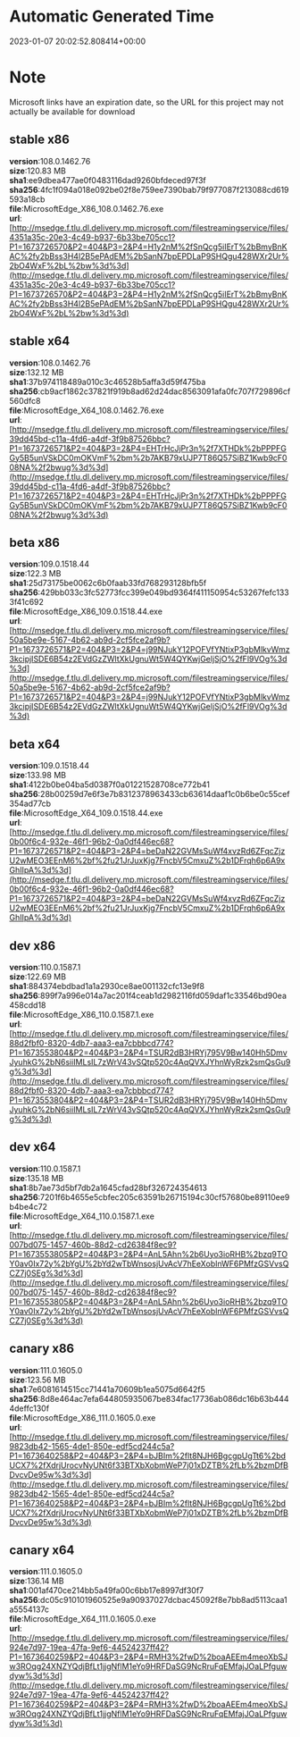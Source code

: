 # Automatic Generated Time
2023-01-07 20:02:52.808414+00:00

# Note
Microsoft links have an expiration date, so the URL for this project may not actually be available for download

## stable x86
**version**:108.0.1462.76  
**size**:120.83 MB  
**sha1**:ee9dbea477ae0f0483116dad9260bfdeced97f3f  
**sha256**:4fc1f094a018e092be02f8e759ee7390bab79f977087f213088cd619593a18cb  
**file**:MicrosoftEdge_X86_108.0.1462.76.exe  
**url**:[http://msedge.f.tlu.dl.delivery.mp.microsoft.com/filestreamingservice/files/4351a35c-20e3-4c49-b937-6b33be705cc1?P1=1673726570&P2=404&P3=2&P4=H1y2nM%2fSnQcg5iIErT%2bBmyBnKAC%2fy2bBss3H4l2B5ePAdEM%2bSanN7bpEPDLaP9SHQgu428WXr2Ur%2bO4WxF%2bL%2bw%3d%3d](http://msedge.f.tlu.dl.delivery.mp.microsoft.com/filestreamingservice/files/4351a35c-20e3-4c49-b937-6b33be705cc1?P1=1673726570&P2=404&P3=2&P4=H1y2nM%2fSnQcg5iIErT%2bBmyBnKAC%2fy2bBss3H4l2B5ePAdEM%2bSanN7bpEPDLaP9SHQgu428WXr2Ur%2bO4WxF%2bL%2bw%3d%3d)  

## stable x64
**version**:108.0.1462.76  
**size**:132.12 MB  
**sha1**:37b974118489a010c3c46528b5affa3d59f475ba  
**sha256**:cb9acf1862c37821f919b8ad62d24dac8563091afa0fc707f729896cf560dfc8  
**file**:MicrosoftEdge_X64_108.0.1462.76.exe  
**url**:[http://msedge.f.tlu.dl.delivery.mp.microsoft.com/filestreamingservice/files/39dd45bd-c11a-4fd6-a4df-3f9b87526bbc?P1=1673726571&P2=404&P3=2&P4=EHTrHcJjPr3n%2f7XTHDk%2bPPPFGGy5B5unVSkDC0mOKVmF%2bm%2b7AKB79xUJP7T86Q57SiBZ1Kwb9cF008NA%2f2bwug%3d%3d](http://msedge.f.tlu.dl.delivery.mp.microsoft.com/filestreamingservice/files/39dd45bd-c11a-4fd6-a4df-3f9b87526bbc?P1=1673726571&P2=404&P3=2&P4=EHTrHcJjPr3n%2f7XTHDk%2bPPPFGGy5B5unVSkDC0mOKVmF%2bm%2b7AKB79xUJP7T86Q57SiBZ1Kwb9cF008NA%2f2bwug%3d%3d)  

## beta x86
**version**:109.0.1518.44  
**size**:122.3 MB  
**sha1**:25d73175be0062c6b0faab33fd768293128bfb5f  
**sha256**:429bb033c3fc52773fcc399e049bd9364f411150954c53267fefc1333f41c692  
**file**:MicrosoftEdge_X86_109.0.1518.44.exe  
**url**:[http://msedge.f.tlu.dl.delivery.mp.microsoft.com/filestreamingservice/files/50a5be9e-5167-4b62-ab9d-2cf5fce2af9b?P1=1673726571&P2=404&P3=2&P4=j99NJukY12POFVfYNtixP3gbMlkvWmz3kcipjISDE6B54z2EVdGzZWltXkUgnuWt5W4QYKwjGeljSjO%2fFl9VOg%3d%3d](http://msedge.f.tlu.dl.delivery.mp.microsoft.com/filestreamingservice/files/50a5be9e-5167-4b62-ab9d-2cf5fce2af9b?P1=1673726571&P2=404&P3=2&P4=j99NJukY12POFVfYNtixP3gbMlkvWmz3kcipjISDE6B54z2EVdGzZWltXkUgnuWt5W4QYKwjGeljSjO%2fFl9VOg%3d%3d)  

## beta x64
**version**:109.0.1518.44  
**size**:133.98 MB  
**sha1**:4122b0be04ba5d0387f0a01221528708ce772b41  
**sha256**:28b00259d7e6f3e7b8312378963433cb63614daaf1c0b6be0c55cef354ad77cb  
**file**:MicrosoftEdge_X64_109.0.1518.44.exe  
**url**:[http://msedge.f.tlu.dl.delivery.mp.microsoft.com/filestreamingservice/files/0b00f6c4-932e-46f1-96b2-0a0df446ec68?P1=1673726571&P2=404&P3=2&P4=beDaN22GVMsSuWf4xvzRd6ZFqcZjzU2wMEO3EEnM6%2bf%2fu21JrJuxKjg7FncbV5CmxuZ%2b1DFrqh6p6A9xGhIIpA%3d%3d](http://msedge.f.tlu.dl.delivery.mp.microsoft.com/filestreamingservice/files/0b00f6c4-932e-46f1-96b2-0a0df446ec68?P1=1673726571&P2=404&P3=2&P4=beDaN22GVMsSuWf4xvzRd6ZFqcZjzU2wMEO3EEnM6%2bf%2fu21JrJuxKjg7FncbV5CmxuZ%2b1DFrqh6p6A9xGhIIpA%3d%3d)  

## dev x86
**version**:110.0.1587.1  
**size**:122.69 MB  
**sha1**:884374ebdbad1a1a2930ce8ae001132cfc13e9f8  
**sha256**:899f7a996e014a7ac201f4ceab1d2982116fd059daf1c33546bd90ea458cdd18  
**file**:MicrosoftEdge_X86_110.0.1587.1.exe  
**url**:[http://msedge.f.tlu.dl.delivery.mp.microsoft.com/filestreamingservice/files/88d2fbf0-8320-4db7-aaa3-ea7cbbbcd774?P1=1673553804&P2=404&P3=2&P4=TSUR2dB3HRYj795V9Bw140Hh5DmvJyuhkG%2bN6siiIMLsIL7zWrV43vSQtp520c4AqQVXJYhnWyRzk2smQsGu9g%3d%3d](http://msedge.f.tlu.dl.delivery.mp.microsoft.com/filestreamingservice/files/88d2fbf0-8320-4db7-aaa3-ea7cbbbcd774?P1=1673553804&P2=404&P3=2&P4=TSUR2dB3HRYj795V9Bw140Hh5DmvJyuhkG%2bN6siiIMLsIL7zWrV43vSQtp520c4AqQVXJYhnWyRzk2smQsGu9g%3d%3d)  

## dev x64
**version**:110.0.1587.1  
**size**:135.18 MB  
**sha1**:8b7ae73d5bf7db2a1645cfad28bf326724354613  
**sha256**:7201f6b4655e5cbfec205c63591b26715194c30cf57680be89110ee9b4be4c72  
**file**:MicrosoftEdge_X64_110.0.1587.1.exe  
**url**:[http://msedge.f.tlu.dl.delivery.mp.microsoft.com/filestreamingservice/files/007bd075-1457-460b-88d2-cd26384f8ec9?P1=1673553805&P2=404&P3=2&P4=AnL5Ahn%2b6Uyo3ioRHB%2bzq9TOY0av0Ix72y%2bYgU%2bYd2wTbWnsosjUvAcV7hEeXobInWF6PMfzGSVvsQCZ7j0SEg%3d%3d](http://msedge.f.tlu.dl.delivery.mp.microsoft.com/filestreamingservice/files/007bd075-1457-460b-88d2-cd26384f8ec9?P1=1673553805&P2=404&P3=2&P4=AnL5Ahn%2b6Uyo3ioRHB%2bzq9TOY0av0Ix72y%2bYgU%2bYd2wTbWnsosjUvAcV7hEeXobInWF6PMfzGSVvsQCZ7j0SEg%3d%3d)  

## canary x86
**version**:111.0.1605.0  
**size**:123.56 MB  
**sha1**:7e6081614515cc71441a70609b1ea5075d6642f5  
**sha256**:8d8e464ac7efa644805935067be834fac17736ab086dc16b63b4444deffc130f  
**file**:MicrosoftEdge_X86_111.0.1605.0.exe  
**url**:[http://msedge.f.tlu.dl.delivery.mp.microsoft.com/filestreamingservice/files/9823db42-1565-4de1-850e-edf5cd244c5a?P1=1673640258&P2=404&P3=2&P4=bJBIm%2flt8NJH6BgcgpUgTt6%2bdUCX7%2fXdrjUrocvNyUNt6f33BTXbXobmWeP7j01xDZTB%2fLb%2bzmDfBDvcvDe95w%3d%3d](http://msedge.f.tlu.dl.delivery.mp.microsoft.com/filestreamingservice/files/9823db42-1565-4de1-850e-edf5cd244c5a?P1=1673640258&P2=404&P3=2&P4=bJBIm%2flt8NJH6BgcgpUgTt6%2bdUCX7%2fXdrjUrocvNyUNt6f33BTXbXobmWeP7j01xDZTB%2fLb%2bzmDfBDvcvDe95w%3d%3d)  

## canary x64
**version**:111.0.1605.0  
**size**:136.14 MB  
**sha1**:001af470ce214bb5a49fa00c6bb17e8997df30f7  
**sha256**:dc05c910101960525e9a90937027dcbac45092f8e7bb8ad5113caa1a5554137c  
**file**:MicrosoftEdge_X64_111.0.1605.0.exe  
**url**:[http://msedge.f.tlu.dl.delivery.mp.microsoft.com/filestreamingservice/files/924e7d97-19ea-47fa-9ef6-44524237ff42?P1=1673640259&P2=404&P3=2&P4=RMH3%2fwD%2boaAEEm4meoXbSJw3ROqg24XNZYQdjBfLt1jjgNflM1eYo9HRFDaSG9NcRruFqEMfajJOaLPfguwdyw%3d%3d](http://msedge.f.tlu.dl.delivery.mp.microsoft.com/filestreamingservice/files/924e7d97-19ea-47fa-9ef6-44524237ff42?P1=1673640259&P2=404&P3=2&P4=RMH3%2fwD%2boaAEEm4meoXbSJw3ROqg24XNZYQdjBfLt1jjgNflM1eYo9HRFDaSG9NcRruFqEMfajJOaLPfguwdyw%3d%3d)  

